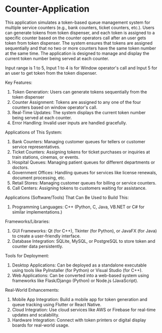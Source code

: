 # Counter-Application
This application simulates a token-based queue management system for multiple service counters (e.g., bank counters, ticket counters, etc.). Users can generate tokens from token dispenser, and each token is assigned to a specific counter based on the counter operators call after an user gets token from token dispenser. The system ensures that tokens are assigned sequentially and that no two or more counters have the same token number at the same time. The application is designed to manage and display the current token number being served at each counter.

Input range is 1 to 5, 
Input 1 to 4 is for Window operator's call and Input 5 for an user to get token from the token dispenser.

Key Features:
1. Token Generation: Users can generate tokens sequentially from the token dispenser
2. Counter Assignment: Tokens are assigned to any one of the four counters based on window operator's call.
3. Real-Time Updates: The system displays the current token number being served at each counter.
4. Error Handling: Invalid user inputs are handled gracefully.

Applications of This System:

1. Bank Counters: Managing customer queues for tellers or customer service representatives.
2. Ticket Counters: Assigning tokens for ticket purchases or inquiries at train stations, cinemas, or events.
3. Hospital Queues: Managing patient queues for different departments or doctors.
4. Government Offices: Handling queues for services like license renewals, document processing, etc.
5. Retail Stores: Managing customer queues for billing or service counters.
6. Call Centers: Assigning tokens to customers waiting for assistance.

Applications (Software/Tools) That Can Be Used to Build This:
1. Programming Languages: C++ (Python, C, Java, VB.NET or C# for similar implementations.)

Frameworks/Libraries:
1. GUI Frameworks: Qt (for C++), Tkinter (for Python), or JavaFX (for Java) to create a user-friendly interface.
2. Database Integration: SQLite, MySQL, or PostgreSQL to store token and counter data persistently.

Tools for Deployment:
1. Desktop Applications: Can be deployed as a standalone executable using tools like PyInstaller (for Python) or Visual Studio (for C++).
2. Web Applications: Can be converted into a web-based system using frameworks like Flask/Django (Python) or Node.js (JavaScript).

Real-World Enhancements:
1. Mobile App Integration: Build a mobile app for token generation and queue tracking using Flutter or React Native.
2. Cloud Integration: Use cloud services like AWS or Firebase for real-time updates and scalability.
3. Hardware Integration: Connect with token printers or digital display boards for real-world usage.
